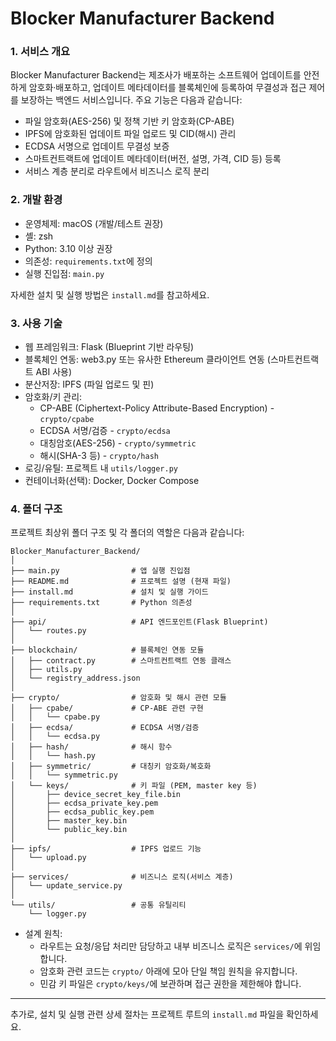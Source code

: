 # Blocker Manufacturer Backend

### 1. 서비스 개요

Blocker Manufacturer Backend는 제조사가 배포하는 소프트웨어 업데이트를 안전하게 암호화·배포하고, 업데이트 메타데이터를 블록체인에 등록하여 무결성과 접근 제어를 보장하는 백엔드 서비스입니다. 주요 기능은 다음과 같습니다:

- 파일 암호화(AES-256) 및 정책 기반 키 암호화(CP-ABE)
- IPFS에 암호화된 업데이트 파일 업로드 및 CID(해시) 관리
- ECDSA 서명으로 업데이트 무결성 보증
- 스마트컨트랙트에 업데이트 메타데이터(버전, 설명, 가격, CID 등) 등록
- 서비스 계층 분리로 라우트에서 비즈니스 로직 분리

### 2. 개발 환경

- 운영체제: macOS (개발/테스트 권장)
- 셸: zsh
- Python: 3.10 이상 권장
- 의존성: `requirements.txt`에 정의
- 실행 진입점: `main.py`

자세한 설치 및 실행 방법은 `install.md`를 참고하세요.

### 3. 사용 기술

- 웹 프레임워크: Flask (Blueprint 기반 라우팅)
- 블록체인 연동: web3.py 또는 유사한 Ethereum 클라이언트 연동 (스마트컨트랙트 ABI 사용)
- 분산저장: IPFS (파일 업로드 및 핀)
- 암호화/키 관리:
  - CP-ABE (Ciphertext-Policy Attribute-Based Encryption) - `crypto/cpabe`
  - ECDSA 서명/검증 - `crypto/ecdsa`
  - 대칭암호(AES-256) - `crypto/symmetric`
  - 해시(SHA-3 등) - `crypto/hash`
- 로깅/유틸: 프로젝트 내 `utils/logger.py`
- 컨테이너화(선택): Docker, Docker Compose

### 4. 폴더 구조

프로젝트 최상위 폴더 구조 및 각 폴더의 역할은 다음과 같습니다:

```
Blocker_Manufacturer_Backend/
│
├── main.py                # 앱 실행 진입점
├── README.md              # 프로젝트 설명 (현재 파일)
├── install.md             # 설치 및 실행 가이드
├── requirements.txt       # Python 의존성
│
├── api/                   # API 엔드포인트(Flask Blueprint)
│   └── routes.py
│
├── blockchain/            # 블록체인 연동 모듈
│   ├── contract.py        # 스마트컨트랙트 연동 클래스
│   ├── utils.py
│   └── registry_address.json
│
├── crypto/                # 암호화 및 해시 관련 모듈
│   ├── cpabe/             # CP-ABE 관련 구현
│   │   └── cpabe.py
│   ├── ecdsa/             # ECDSA 서명/검증
│   │   └── ecdsa.py
│   ├── hash/              # 해시 함수
│   │   └── hash.py
│   ├── symmetric/         # 대칭키 암호화/복호화
│   │   └── symmetric.py
│   └── keys/              # 키 파일 (PEM, master key 등)
│       ├── device_secret_key_file.bin
│       ├── ecdsa_private_key.pem
│       ├── ecdsa_public_key.pem
│       ├── master_key.bin
│       └── public_key.bin
│
├── ipfs/                  # IPFS 업로드 기능
│   └── upload.py
│
├── services/              # 비즈니스 로직(서비스 계층)
│   └── update_service.py
│
└── utils/                 # 공통 유틸리티
    └── logger.py
```

- 설계 원칙:
  - 라우트는 요청/응답 처리만 담당하고 내부 비즈니스 로직은 `services/`에 위임합니다.
  - 암호화 관련 코드는 `crypto/` 아래에 모아 단일 책임 원칙을 유지합니다.
  - 민감 키 파일은 `crypto/keys/`에 보관하며 접근 권한을 제한해야 합니다.

---

추가로, 설치 및 실행 관련 상세 절차는 프로젝트 루트의 `install.md` 파일을 확인하세요.
